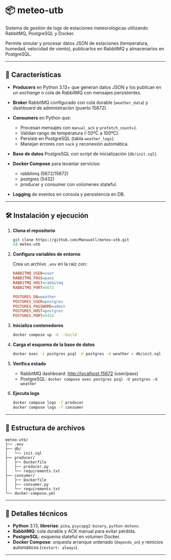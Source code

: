 # 📦 meteo-utb

Sistema de gestión de logs de estaciones meteorológicas utilizando RabbitMQ, PostgreSQL y Docker.

Permite simular y procesar datos JSON de estaciones (temperatura, humedad, velocidad de viento), publicarlos en RabbitMQ y almacenarlos en PostgreSQL.

---

## 🎯 Características

* **Producers** en Python 3.13+ que generan datos JSON y los publican en un *exchange* o cola de RabbitMQ con mensajes persistentes.
* **Broker** RabbitMQ configurado con cola durable (`weather_data`) y dashboard de administración (puerto 15672).
* **Consumers** en Python que:

  * Procesan mensajes con `manual_ack` y `prefetch_count=1`.
  * Validan rango de temperatura (-50ºC a 100ºC).
  * Persiste en PostgreSQL (tabla `weather_logs`).
  * Manejan errores con `nack` y reconexión automática.
* **Base de datos** PostgreSQL con script de inicialización (`db/init.sql`).
* **Docker Compose** para levantar servicios:

  * rabbitmq (5672/15672)
  * postgres (5432)
  * producer y consumer con volúmenes stateful.
* **Logging** de eventos en consola y persistencia en DB.

---

## 🛠 Instalación y ejecución

1. **Clona el repositorio**

   ```bash
   git clone https://github.com/Manuuell/meteo-utb.git
   cd meteo-utb
   ```

2. **Configura variables de entorno**

   Crea un archivo `.env` en la raíz con:

   ```ini
   RABBITMQ_USER=user
   RABBITMQ_PASS=pass
   RABBITMQ_HOST=rabbitmq
   RABBITMQ_PORT=5672

   POSTGRES_DB=weather
   POSTGRES_USER=postgres
   POSTGRES_PASSWORD=admin
   POSTGRES_HOST=postgres
   POSTGRES_PORT=5432
   ```

3. **Inicializa contenedores**

   ```bash
   docker compose up -d --build
   ```

4. **Carga el esquema de la base de datos**

   ```bash
   docker exec -i postgres psql -U postgres -d weather < db/init.sql
   ```

5. **Verifica estado**

   * RabbitMQ dashboard: [http://localhost:15672](http://localhost:15672) (user/pass)
   * PostgreSQL: `docker compose exec postgres psql -U postgres -d weather`

6. **Ejecuta logs**

   ```bash
   docker compose logs -f producer  
   docker compose logs -f consumer
   ```

---

## 📂 Estructura de archivos

```
meteo-utb/
├── .env                 
├── db/
│   └── init.sql  
├── producer/
│   ├── Dockerfile
│   ├── producer.py
│   └── requirements.txt
├── consumer/
│   ├── Dockerfile
│   ├── consumer.py
│   └── requirements.txt
└── docker-compose.yml
```

---

## 🔧 Detalles técnicos

* **Python** 3.13, **librerías**: `pika`, `psycopg2-binary`, `python-dotenv`.
* **RabbitMQ**: cola durable y ACK manual para evitar pérdida.
* **PostgreSQL**: esquema stateful en volumen Docker.
* **Docker Compose**: orquesta arranque ordenado (`depends_on`) y reinicios automáticos (`restart: always`).

---

